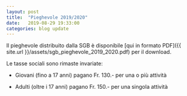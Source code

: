 ```yaml
---
layout: post
title:  "Pieghevole 2019/2020"
date:   2019-08-29 19:33:00
categories: blog update
---
```

Il pieghevole distribuito dalla SGB è disponibile [qui in formato PDF]({{ site.url }}/assets/sgb_pieghevole_2019_2020.pdf) per il download.

Le tasse sociali sono rimaste invariate:

* Giovani (fino a 17 anni) pagano Fr. 130.- per una o più attività

* Adulti (oltre i 17 anni) pagano Fr. 150.- per una singola attività
